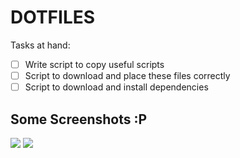 # DOTFILES

Tasks at hand:

- [ ] Write script to copy useful scripts 
- [ ] Script to download and place these files correctly
- [ ] Script to download and install dependencies

## Some Screenshots :P

![](./assets/first.png)
![](./assets/second.png)


